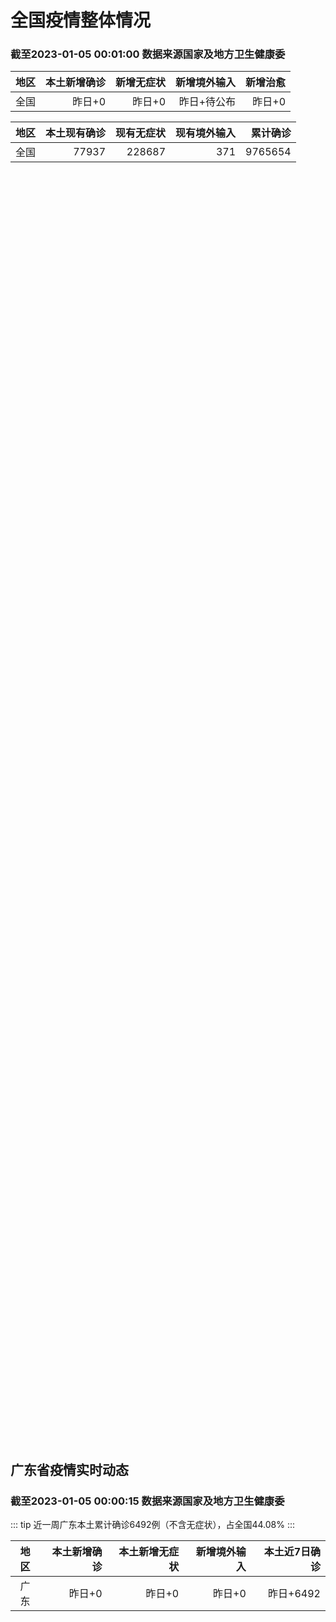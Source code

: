 
# 全国疫情整体情况
### 截至2023-01-05 00:01:00 数据来源国家及地方卫生健康委

|地区|本土新增确诊|新增无症状|新增境外输入|新增治愈|
|:--:|---:|---:|---:|---:|
|全国|昨日+0|昨日+0|昨日+待公布|昨日+0|

|地区|本土现有确诊|现有无症状|现有境外输入|累计确诊|
|:--:|---:|---:|---:|---:|
|全国|77937|228687|371|9765654|

<ChinaMap :dataList="dataList" :title="title"/>

<div id="chinaDayModify" style="width:100%;height:500px;margin-bottom:10px;"></div>
<div id="chinaAddHistoryData" style="width:100%;height:500px;margin-bottom:10px;"></div>
<div id="chinaNowHistoryData" style="width:100%;height:500px;margin-bottom:10px;"></div>
<div id="chinaTotalHistoryData" style="width:100%;height:500px;margin-bottom:10px;"></div>


## 广东省疫情实时动态
### 截至2023-01-05 00:00:15 数据来源国家及地方卫生健康委

::: tip 近一周广东本土累计确诊6492例（不含无症状），占全国44.08%
:::

|地区|本土新增确诊|本土新增无症状|新增境外输入|本土近7日确诊|
|:--:|---:|---:|---:|---:|
|广东|昨日+0|昨日+0|昨日+0|昨日+6492|

<div id="guangdongModify" style="width:100%;height:500px;margin-bottom:10px;"></div>
<div id="guangdongTotalHistory" style="width:100%;height:500px;margin-bottom:10px;"></div>
<div id="guangzhouModifyHistory" style="width:100%;height:500px;margin-bottom:10px;"></div>


<script>
import * as echarts from 'echarts'
export default {
  data(){
    return {
      title: '新增本土确诊',
      dataList: [{name: '台湾', value: 0, addList: []},{name: '香港', value: 0, addList: []},{name: '广东', value: 0, addList: []},{name: '湖北', value: 0, addList: []},{name: '上海', value: 0, addList: []},{name: '吉林', value: 0, addList: []},{name: '四川', value: 0, addList: []},{name: '重庆', value: 0, addList: []},{name: '福建', value: 0, addList: []},{name: '海南', value: 0, addList: []},{name: '河南', value: 0, addList: []},{name: '北京', value: 0, addList: []},{name: '内蒙古', value: 0, addList: []},{name: '云南', value: 0, addList: []},{name: '浙江', value: 0, addList: []},{name: '陕西', value: 0, addList: []},{name: '黑龙江', value: 0, addList: []},{name: '山西', value: 0, addList: []},{name: '山东', value: 0, addList: []},{name: '湖南', value: 0, addList: []},{name: '江苏', value: 0, addList: []},{name: '广西', value: 0, addList: []},{name: '天津', value: 0, addList: []},{name: '辽宁', value: 0, addList: []},{name: '河北', value: 0, addList: []},{name: '澳门', value: 0, addList: []},{name: '新疆', value: 0, addList: []},{name: '江西', value: 0, addList: []},{name: '贵州', value: 0, addList: []},{name: '安徽', value: 0, addList: []},{name: '甘肃', value: 0, addList: []},{name: '西藏', value: 0, addList: []},{name: '青海', value: 0, addList: []},{name: '宁夏', value: 0, addList: []},{name: '南海诸岛', value: 0, addList: []}]
    }
  },
  mounted () {
    const themeObj = {"color":["#2ec7c9","#b6a2de","#5ab1ef","#ffb980","#d87a80","#8d98b3","#e5cf0d","#97b552","#95706d","#dc69aa","#07a2a4","#9a7fd1","#588dd5","#f5994e","#c05050","#59678c","#c9ab00","#7eb00a","#6f5553","#c14089"],"backgroundColor":"rgba(0,0,0,0)","textStyle":{},"title":{"textStyle":{"color":"#008acd"},"subtextStyle":{"color":"#aaaaaa"}},"line":{"itemStyle":{"borderWidth":1},"lineStyle":{"width":2},"symbolSize":3,"symbol":"emptyCircle","smooth":true},"radar":{"itemStyle":{"borderWidth":1},"lineStyle":{"width":2},"symbolSize":3,"symbol":"emptyCircle","smooth":true},"bar":{"itemStyle":{"barBorderWidth":0,"barBorderColor":"#ccc"}},"pie":{"itemStyle":{"borderWidth":0,"borderColor":"#ccc"}},"scatter":{"itemStyle":{"borderWidth":0,"borderColor":"#ccc"}},"boxplot":{"itemStyle":{"borderWidth":0,"borderColor":"#ccc"}},"parallel":{"itemStyle":{"borderWidth":0,"borderColor":"#ccc"}},"sankey":{"itemStyle":{"borderWidth":0,"borderColor":"#ccc"}},"funnel":{"itemStyle":{"borderWidth":0,"borderColor":"#ccc"}},"gauge":{"itemStyle":{"borderWidth":0,"borderColor":"#ccc"}},"candlestick":{"itemStyle":{"color":"#d87a80","color0":"#2ec7c9","borderColor":"#d87a80","borderColor0":"#2ec7c9","borderWidth":1}},"graph":{"itemStyle":{"borderWidth":0,"borderColor":"#ccc"},"lineStyle":{"width":1,"color":"#aaaaaa"},"symbolSize":3,"symbol":"emptyCircle","smooth":true,"color":["#2ec7c9","#b6a2de","#5ab1ef","#ffb980","#d87a80","#8d98b3","#e5cf0d","#97b552","#95706d","#dc69aa","#07a2a4","#9a7fd1","#588dd5","#f5994e","#c05050","#59678c","#c9ab00","#7eb00a","#6f5553","#c14089"],"label":{"color":"#eeeeee"}},"map":{"itemStyle":{"areaColor":"#dddddd","borderColor":"#eeeeee","borderWidth":0.5},"label":{"color":"#d87a80"},"emphasis":{"itemStyle":{"areaColor":"rgba(254,153,78,1)","borderColor":"#444","borderWidth":1},"label":{"color":"rgb(100,0,0)"}}},"geo":{"itemStyle":{"areaColor":"#dddddd","borderColor":"#eeeeee","borderWidth":0.5},"label":{"color":"#d87a80"},"emphasis":{"itemStyle":{"areaColor":"rgba(254,153,78,1)","borderColor":"#444","borderWidth":1},"label":{"color":"rgb(100,0,0)"}}},"categoryAxis":{"axisLine":{"show":true,"lineStyle":{"color":"#008acd"}},"axisTick":{"show":true,"lineStyle":{"color":"#333"}},"axisLabel":{"show":true,"color":"#333"},"splitLine":{"show":false,"lineStyle":{"color":["#eee"]}},"splitArea":{"show":false,"areaStyle":{"color":["rgba(250,250,250,0.3)","rgba(200,200,200,0.3)"]}}},"valueAxis":{"axisLine":{"show":true,"lineStyle":{"color":"#008acd"}},"axisTick":{"show":true,"lineStyle":{"color":"#333"}},"axisLabel":{"show":true,"color":"#333"},"splitLine":{"show":true,"lineStyle":{"color":["#eee"]}},"splitArea":{"show":true,"areaStyle":{"color":["rgba(250,250,250,0.3)","rgba(200,200,200,0.3)"]}}},"logAxis":{"axisLine":{"show":true,"lineStyle":{"color":"#008acd"}},"axisTick":{"show":true,"lineStyle":{"color":"#333"}},"axisLabel":{"show":true,"color":"#333"},"splitLine":{"show":true,"lineStyle":{"color":["#eee"]}},"splitArea":{"show":true,"areaStyle":{"color":["rgba(250,250,250,0.3)","rgba(200,200,200,0.3)"]}}},"timeAxis":{"axisLine":{"show":true,"lineStyle":{"color":"#008acd"}},"axisTick":{"show":true,"lineStyle":{"color":"#333"}},"axisLabel":{"show":true,"color":"#333"},"splitLine":{"show":true,"lineStyle":{"color":["#eee"]}},"splitArea":{"show":false,"areaStyle":{"color":["rgba(250,250,250,0.3)","rgba(200,200,200,0.3)"]}}},"toolbox":{"iconStyle":{"borderColor":"#2ec7c9"},"emphasis":{"iconStyle":{"borderColor":"#18a4a6"}}},"legend":{"textStyle":{"color":"#333333"}},"tooltip":{"axisPointer":{"lineStyle":{"color":"#008acd","width":"1"},"crossStyle":{"color":"#008acd","width":"1"}}},"timeline":{"lineStyle":{"color":"#008acd","width":1},"itemStyle":{"color":"#008acd","borderWidth":1},"controlStyle":{"color":"#008acd","borderColor":"#008acd","borderWidth":0.5},"checkpointStyle":{"color":"#2ec7c9","borderColor":"#2ec7c9"},"label":{"color":"#008acd"},"emphasis":{"itemStyle":{"color":"#a9334c"},"controlStyle":{"color":"#008acd","borderColor":"#008acd","borderWidth":0.5},"label":{"color":"#008acd"}}},"visualMap":{"color":["#5ab1ef","#e0ffff"]},"dataZoom":{"backgroundColor":"rgba(47,69,84,0)","dataBackgroundColor":"#efefff","fillerColor":"rgba(182,162,222,0.2)","handleColor":"#008acd","handleSize":"100%","textStyle":{"color":"#333333"}},"markPoint":{"label":{"color":"#eeeeee"},"emphasis":{"label":{"color":"#eeeeee"}}}}

    echarts.registerTheme('dark', (themeObj))

    this.chartChDay = echarts.init(document.getElementById("chinaDayModify"), "dark")
,this.chartChAdd = echarts.init(document.getElementById("chinaAddHistoryData"), "dark")
,this.chartChNow = echarts.init(document.getElementById("chinaNowHistoryData"), "dark")
,this.chartChTotal = echarts.init(document.getElementById("chinaTotalHistoryData"), "dark")
,this.chartGdMod = echarts.init(document.getElementById("guangdongModify"), "dark")
,this.chartGdTotal = echarts.init(document.getElementById("guangdongTotalHistory"), "dark")
,this.chartGzMod = echarts.init(document.getElementById("guangzhouModifyHistory"), "dark")


    const option_gd_mod = {
      title: {
        text: '广东疫情新增趋势（人）'
      },
      tooltip: {
        trigger: 'axis',
        axisPointer: {
          type: 'cross',
          label: {
            backgroundColor: '#6a7985'
          }
        }
      },
      legend: {
        top: 20,
        data: [{name: '本土新增确诊',icon: 'rect'}, {name: '本土新增无症状',icon: 'rect'},{name: '新增境外输入',icon: 'rect'}]
      },
      grid: {
        left: '3%',
        right: '4%',
        bottom: '3%',
        containLabel: true
      },
      toolbox: {
        feature: {
          saveAsImage: {}
        }
      },
      xAxis: {
        type: 'category',
        boundaryGap: false,
        data: ["11.22","11.23","11.24","11.25","11.26","11.27","11.28","11.29","11.30","12.01","12.02","12.03","12.04","12.05","12.06","12.07","12.08","12.09","12.10","12.11","12.12","12.13","12.14","12.15","12.16","12.17","12.18","12.19","12.20","12.21","12.22","12.23","12.24","12.25","12.26","12.27","12.28","12.29","12.30","12.31","01.01","01.02","01.03",]
      },
      yAxis: {
        type: 'value'
      },
      series: [
        {
          name: '本土新增确诊',
          type: 'line',
          areaStyle: {},
          emphasis: {
            focus: 'series'
          },
          data: [860,1791,892,991,1386,1347,1168,1518,1599,1782,1666,1868,1686,2120,1719,1437,1391,1115,735,879,775,1044,857,1065,990,915,846,1075,1171,1325,1599,1737,1384,1182,1976,2233,2239,2400,2766,1784,1555,1829,2917,]
        },
        {
          name: '本土新增无症状',
          type: 'line',
          areaStyle: {},
          emphasis: {
            focus: 'series'
          },
          data: [7951,7505,7584,7405,7705,7761,7725,7236,6315,6010,5053,4785,4816,3421,3200,2713,1989,1819,1791,1468,1264,1817,0,0,0,0,0,0,0,0,0,0,0,0,0,0,0,0,0,0,0,0,0,]
        },
        {
          name: '新增境外输入',
          type: 'line',
          areaStyle: {},
          emphasis: {
            focus: 'series'
          },
          data: [23,19,23,25,23,24,19,11,12,16,12,14,17,15,15,14,12,10,27,21,22,5,17,17,13,17,31,36,18,47,41,6,11,5,22,82,4,18,9,31,17,18,2,]
        }
      ]
    };

    const option_gd_total = {
      title: {
        text: '广东疫情概览（人）'
      },
      tooltip: {
        trigger: 'axis',
        axisPointer: {
          type: 'cross',
          label: {
            backgroundColor: '#6a7985'
          }
        }
      },
      legend: {
        top: 20,
        data: [{name: '累计确诊',icon: 'rect'},{name: '累计治愈',icon: 'rect'}]
      },
      grid: {
        left: '3%',
        right: '4%',
        bottom: '3%',
        containLabel: true
      },
      toolbox: {
        feature: {
          saveAsImage: {}
        }
      },
      xAxis: {
        type: 'category',
        boundaryGap: false,
        data: ["11.22","11.23","11.24","11.25","11.26","11.27","11.28","11.29","11.30","12.01","12.02","12.03","12.04","12.05","12.06","12.07","12.08","12.09","12.10","12.11","12.12","12.13","12.14","12.15","12.16","12.17","12.18","12.19","12.20","12.21","12.22","12.23","12.24","12.25","12.26","12.27","12.28","12.29","12.30","12.31","01.01","01.02","01.03","01.04","01.05","01.06","01.07","01.08","01.09","01.10","01.11","01.12","01.13","01.14","01.15","01.16","01.17","01.18","01.19",]
      },
      yAxis: {
        type: 'value'
      },
      series: [
        {
          name: '累计确诊',
          type: 'line',
          areaStyle: {},
          emphasis: {
            focus: 'series'
          },
          data: [26406,28216,29131,30147,31556,32927,34114,35643,37254,38666,40344,42226,43929,46450,48187,49638,51041,52166,52928,53828,54625,55674,56548,57630,58633,59565,60442,61553,62742,64114,65754,67497,68892,70079,72077,74392,76635,79053,79053,80868,82440,84287,84287,84287,84287,84287,84287,84287,84287,84287,84287,84287,84287,84287,84287,84287,84287,84287,84287,]
        },
        {
          name: '累计治愈',
          type: 'line',
          areaStyle: {},
          emphasis: {
            focus: 'series'
          },
          data: [11470,11470,11470,11470,11470,11470,11470,22472,22472,24794,24794,24794,24794,24794,24794,24794,24794,24794,24794,24794,24794,24794,24794,24794,24794,24794,24794,24794,51366,51366,51366,51366,51366,51366,51366,51366,51366,51366,51366,51366,51366,51366,51366,51366,51366,51366,51366,51366,51366,51366,51366,51366,51366,51366,51366,51366,51366,51366,51366,]
        }
      ]
    };

    const option_gz_mod = {
      title: {
        text: '广州疫情新增趋势（人）'
      },
      tooltip: {
        trigger: 'axis',
        axisPointer: {
          type: 'cross',
          label: {
            backgroundColor: '#6a7985'
          }
        }
      },
      legend: {
        top: 20,
        data: [{name: '本土新增确诊',icon: 'rect'},{name: '本土新增无症状',icon: 'rect'}]
      },
      grid: {
        left: '3%',
        right: '4%',
        bottom: '3%',
        containLabel: true
      },
      toolbox: {
        feature: {
          saveAsImage: {}
        }
      },
      xAxis: {
        type: 'category',
        boundaryGap: false,
        data: ["1122","1123","1124","1125","1126","1127","1128","1129","1130","1201","1202","1203","1204","1205","1206","1207","1208","1209","1210","1211","1212","1213","1214","1215","1216","1217","1218","1219","1220","1221","1222","1223","1224","1225","0103",]
      },
      yAxis: {
        type: 'value'
      },
      series: [
        {
          name: '本土新增确诊',
          type: 'line',
          areaStyle: {},
          emphasis: {
            focus: 'series'
          },
          data: [722,1645,734,824,1177,1129,959,1236,1313,1468,1201,1197,1044,1505,1233,1042,968,591,286,432,366,554,370,505,451,403,374,537,564,546,0,0,0,0,0,]
        },
        {
          name: '本土新增无症状',
          type: 'line',
          areaStyle: {},
          emphasis: {
            focus: 'series'
          },
          data: [7735,7192,7267,7058,7266,7166,6993,6454,5629,5185,4096,3771,3663,2262,2090,1640,1005,804,817,599,434,741,0,0,0,0,0,0,0,0,0,0,0,0,0,]
        }
      ]
    };

    const option_ch_day  = {
      series: [
        {
          type: 'treemap',
          data: [
            {
              name: '本土新增确诊昨日+0',
              value: 1,
            },
            {
              name: '新增无症状昨日+0',
              value: 1,
            },
            {
              name: '新增境外输入昨日+待公布',
              value: 1,
            },
            {
              name: '新增治愈昨日+0',
              value: 1,
            },
          ]
        }
      ]
    };

    const option_ch_add = {
      title: {
        text: '新增疫情整体走势'
      },
      tooltip: {
        trigger: 'axis',
        axisPointer: {
          type: 'cross',
          label: {
            backgroundColor: '#6a7985'
          }
        }
      },
      legend: {
        top: 20,
        data: [{name: '本土确诊',icon: 'rect'}, {name: '无症状感染',icon: 'rect'},{name: '新增境外输入',icon: 'rect'}]
      },
      grid: {
        left: '3%',
        right: '4%',
        bottom: '3%',
        containLabel: true
      },
      toolbox: {
        feature: {
          saveAsImage: {}
        }
      },
      xAxis: {
        type: 'category',
        boundaryGap: false,
        data: ["11.20","11.21","11.22","11.23","11.24","11.25","11.26","11.27","11.28","11.29","11.30","12.01","12.02","12.03","12.04","12.05","12.06","12.07","12.08","12.09","12.10","12.11","12.12","12.13","12.14","12.15","12.16","12.17","12.18","12.19","12.20","12.21","12.22","12.23","12.24","12.25","12.26","12.27","12.28","12.29","12.30","12.31","01.01","01.02","01.03",]
      },
      yAxis: {
        type: 'value'
      },
      series: [
        {
          name: '本土确诊',
          type: 'line',
          areaStyle: {},
          emphasis: {
            focus: 'series'
          },
          data: [2277,2145,2641,3927,3041,3405,3648,3748,3561,4236,4080,4233,3933,4168,4247,4988,4351,4031,3588,3034,2270,2171,2270,2249,1944,2091,2229,2028,1918,2656,3049,2966,3696,4103,2940,2637,4388,5136,5080,5491,7179,5102,4499,4804,7685,]
        },
        {
          name: '无症状感染',
          type: 'line',
          areaStyle: {},
          emphasis: {
            focus: 'series'
          },
          data: [24547,25754,26242,27517,29654,31504,35858,36304,34860,33376,31720,30539,28894,27433,25477,22859,20764,17134,13004,10551,8327,6455,5181,0,0,0,0,0,0,0,0,0,0,0,0,0,0,0,0,0,0,0,0,0,0,]
        },
        {
          name: '新增境外输入',
          type: 'line',
          areaStyle: {},
          emphasis: {
            focus: 'series'
          },
          data: [88,80,78,83,62,69,61,74,63,52,70,45,55,45,71,58,58,48,49,48,68,69,45,42,56,66,57,69,77,66,52,64,65,25,43,31,48,95,22,24,25,36,24,29,4,]
        }
      ]
    };

    const option_ch_now = {
      title: {
        text: '现有疫情整体走势'
      },
      tooltip: {
        trigger: 'axis',
        axisPointer: {
          type: 'cross',
          label: {
            backgroundColor: '#6a7985'
          }
        }
      },
      legend: {
        top: 20,
        data: [{name: '本土确诊',icon: 'rect'}, {name: '无症状感染',icon: 'rect'},{name: '新增境外输入',icon: 'rect'}]
      },
      grid: {
        left: '3%',
        right: '4%',
        bottom: '3%',
        containLabel: true
      },
      toolbox: {
        feature: {
          saveAsImage: {}
        }
      },
      xAxis: {
        type: 'category',
        boundaryGap: false,
        data: ["11.20","11.21","11.22","11.23","11.24","11.25","11.26","11.27","11.28","11.29","11.30","12.01","12.02","12.03","12.04","12.05","12.06","12.07","12.08","12.09","12.10","12.11","12.12","12.13","12.14","12.15","12.16","12.17","12.18","12.19","12.20","12.21","12.22","12.23","12.24","12.25","12.26","12.27","12.28","12.29","12.30","12.31","01.01","01.02","01.03","01.04","01.05","01.06","01.07","01.08","01.09","01.10","01.11","01.12","01.13","01.14","01.15","01.16","01.17","01.18","01.19",]
      },
      yAxis: {
        type: 'value'
      },
      series: [
        {
          name: '本土确诊',
          type: 'line',
          areaStyle: {},
          emphasis: {
            focus: 'series'
          },
          data: [21550,22606,23923,26090,27429,28985,30646,32348,33190,34851,36571,38012,38648,39571,40008,41882,42366,42724,42640,41065,38903,37461,35849,34830,34288,34283,33888,34193,34808,35509,36636,37295,38884,41265,43449,45397,48154,51406,54566,57769,61980,65890,69817,73790,77937,77937,77937,77937,77937,77937,77937,77937,77937,77937,77937,77937,77937,77937,77937,77937,77937,]
        },
        {
          name: '无症状感染',
          type: 'line',
          areaStyle: {},
          emphasis: {
            focus: 'series'
          },
          data: [660,690,707,723,735,760,764,781,777,765,776,736,710,657,625,599,589,542,518,494,488,507,491,444,412,424,446,460,490,467,475,475,471,434,419,406,396,445,435,421,406,408,404,398,371,371,371,371,371,371,371,371,371,371,371,371,371,371,371,371,371,]
        },
        {
          name: '新增境外输入',
          type: 'line',
          areaStyle: {},
          emphasis: {
            focus: 'series'
          },
          data: [207376,226934,245895,264312,281195,299495,318626,340796,360424,375154,386771,394333,394150,389264,382512,369357,354890,340392,320318,294934,272508,249168,228687,228687,228687,228687,228687,228687,228687,228687,228687,228687,228687,228687,228687,228687,228687,228687,228687,228687,228687,228687,228687,228687,228687,228687,228687,228687,228687,228687,228687,228687,228687,228687,228687,228687,228687,228687,228687,228687,228687,]
        }
      ]
    };

    const option_ch_total = {
      title: {
        text: '累计疫情整体走势'
      },
      tooltip: {
        trigger: 'axis',
        axisPointer: {
          type: 'cross',
          label: {
            backgroundColor: '#6a7985'
          }
        }
      },
      legend: {
        top: 20,
        data: [{name: '确诊(含港澳台)', con: 'rect'}, {name: '死亡(含港澳台)',icon: 'rect'}]
      },
      grid: {
        left: '3%',
        right: '4%',
        bottom: '3%',
        containLabel: true
      },
      toolbox: {
        feature: {
          saveAsImage: {}
        }
      },
      xAxis: {
        type: 'category',
        boundaryGap: false,
        data: ["11.20","11.21","11.22","11.23","11.24","11.25","11.26","11.27","11.28","11.29","11.30","12.01","12.02","12.03","12.04","12.05","12.06","12.07","12.08","12.09","12.10","12.11","12.12","12.13","12.14","12.15","12.16","12.17","12.18","12.19","12.20","12.21","12.22","12.23","12.24","12.25","12.26","12.27","12.28","12.29","12.30","12.31","01.01","01.02","01.03","01.04","01.05","01.06","01.07","01.08","01.09","01.10","01.11","01.12","01.13","01.14","01.15","01.16","01.17","01.18","01.19",]
      },
      yAxis: {
        type: 'value'
      },
      series: [
        {
          name: '确诊(含港澳台)',
          type: 'line',
          areaStyle: {},
          emphasis: {
            focus: 'series'
          },
          data: [8901981,8917011,8938818,8961750,8981987,9000592,9018455,9036539,9051741,9074256,9074256,9074256,9074256,9074256,9074256,9190921,9212751,9212751,9212751,9212751,9293435,9293435,9326304,9326304,9326304,9326304,9326304,9326304,9326304,9326304,9326304,9326304,9326304,9558276,9558276,9558276,9558276,9558276,9558276,9558276,9765654,9765654,9765654,9765654,9765654,9765654,9765654,9765654,9765654,9765654,9765654,9765654,9765654,9765654,9765654,9765654,9765654,9765654,9765654,9765654,9765654,]
        },
        {
          name: '死亡(含港澳台)',
          type: 'line',
          areaStyle: {},
          emphasis: {
            focus: 'series'
          },
          data: [28939,28939,28939,28939,28939,28939,28939,28939,28939,28939,28939,28939,28939,28939,28939,28939,28939,28939,28939,28939,28939,28939,28939,28939,28939,28939,28939,28939,28939,28939,28939,28939,28939,28939,28939,28939,28939,28939,28939,28939,28939,28939,28939,28939,28939,28939,28939,28939,28939,28939,28939,28939,28939,28939,28939,28939,28939,28939,28939,28939,28939,]
        }
      ]
    };

    this.chartGdMod.setOption(option_gd_mod);
    this.chartGdTotal.setOption(option_gd_total);
    this.chartGzMod.setOption(option_gz_mod);
    this.chartChDay.setOption(option_ch_day);
    this.chartChAdd.setOption(option_ch_add);
    this.chartChNow.setOption(option_ch_now);
    this.chartChTotal.setOption(option_ch_total);

    window.onresize = () => {
      this.chartGdMod.resize()
      this.chartGdTotal.resize()
      this.chartGzMod.resize()
      this.chartChDay.resize()
      this.chartChAdd.resize()
      this.chartChNow.resize()
      this.chartChTotal.resize()
    }
  }
}
</script>

## 广东省各地区疫情情况

::: danger 0个中高风险地区
:::

|地区|本土新增确诊|本土新增无症状|本土近7日确诊|中高风险地区|
|:--:|---:|---:|---:|---:|
|广州|0|0|+3023|0|
|汕头|0|0|+514|0|
|深圳|0|0|+480|0|
|云浮|0|0|+320|0|
|惠州|0|0|+302|0|
|佛山|0|0|+258|0|
|潮州|0|0|+253|0|
|中山|0|0|+210|0|
|珠海|0|0|+207|0|
|阳江|0|0|+195|0|
|湛江|0|0|+139|0|
|茂名|0|0|+120|0|
|江门|0|0|+111|0|
|肇庆|0|0|+69|0|
|梅州|0|0|+62|0|
|韶关|0|0|+61|0|
|汕尾|0|0|+55|0|
|清远|0|0|+43|0|
|东莞|0|0|+35|0|
|河源|0|0|+19|0|
|揭阳|0|0|+16|0|
|未公布来源|0|0|0|0|


## 广东疫情热点动态

  
### 01-20 06:04
::: tip 国务院联防联控机制：多方入手降低春运疫情传播风险
【抗疫中我们众志成城55】国务院联防联控机制1月19日就春节期间疫情防控有关情况召开新闻发布会。交通运输部应急办副主任周旻介绍说，今年春运是疫情防控进入新阶段后的第一个春运，客流量大幅回升，当前已进入...

中国青年网

[阅读全文](https://h5.baike.qq.com/mobile/landing.html?docid=20230120A00E4N00&isNews=1&adtag=wxjk.yqssc.yqdt)
:::

### 01-19 09:22
::: tip 广州新冠病毒人群感染率超85％ 疫情进入流行尾期
 中新社广州1月18日电 (王华 吴秋韵)广州市卫生健康委员会18日通报，该市新冠病毒人群感染率超过85%，疫情已进入流行尾期。据介绍，该市流行毒株仍为奥密克戎BA.5.2，暂未在本土感染者中检测出X...

中国新闻网

[阅读全文](https://h5.baike.qq.com/mobile/landing.html?docid=20230118A06H8W00&isNews=1&adtag=wxjk.yqssc.yqdt)
:::

### 01-19 08:54
::: tip 广州春节期间开设215个核酸检测采样点！详细清单
1月18日，记者从广州市卫健委获悉，为满足部分市民核酸检测需求，广州市春节期间（除夕至初六）开设215个便民采样点。广州市卫健委同时公布了核酸采样点地址、服务时间等相关信息，请有核酸检测需求的广大市民...

羊城晚报

[阅读全文](https://h5.baike.qq.com/mobile/landing.html?docid=20230119A011Z900&isNews=1&adtag=wxjk.yqssc.yqdt)
:::

### 01-18 20:46
::: tip 暖心！江门为5000多户困难残疾人送上防疫爱心包
南都讯 记者罗韵姿 近日，江门市各级残联开展“同心抗疫 爱心助残”防疫爱心包物资捐赠活动，为5000多户独居、一户全（多）残、行动不便的残疾人家庭和康复机构学员送上防疫物资和生活物资，全力保障残疾人群...

南方都市报

[阅读全文](https://h5.baike.qq.com/mobile/landing.html?docid=20230118A07P9S00&isNews=1&adtag=wxjk.yqssc.yqdt)
:::

### 01-18 18:44
::: tip 地方新闻精选｜广州人群感染率超过85％ 西安感染高峰已平稳度过
【广东】广州人群感染率超过85%，暂未发现XBB本土感染者据央视新闻客户端报道，1月18日，广州市新闻办召开新闻发布会。广州市卫健委副主任、新闻发言人张屹通报，近期广州新冠病毒感染疫情已进入流行尾期，...

界面新闻

[阅读全文](https://h5.baike.qq.com/mobile/landing.html?docid=20230118A06HEX00&isNews=1&adtag=wxjk.yqssc.yqdt)
:::

### 01-18 14:58
::: tip 广州人群感染率，刚刚披露
广州市1月18日召开春节期间市场供应、保障工作新闻发布会。广州市卫生健康委副主任、新闻发言人张屹通报，从监测情况看, 近期广州新冠病毒感染疫情已进入流行尾期，医疗机构门急诊、发热门诊已基本恢复到正常诊...

环球时报新媒体

[阅读全文](https://h5.baike.qq.com/mobile/landing.html?docid=20230118A041TO00&isNews=1&adtag=wxjk.yqssc.yqdt)
:::

### 01-18 14:22
::: tip 广州新冠病毒感染疫情已进入流行尾期
1月18日，广州市新闻办召开新闻发布会。会上，广州市卫生健康委副主任、新闻发言人张屹通报，近期广州新冠病毒感染疫情已进入流行尾期，医疗机构门急诊、发热门诊已基本恢复到正常诊疗水平。流行毒株仍为奥密克戎...

成都商报红星新闻

[阅读全文](https://h5.baike.qq.com/mobile/landing.html?docid=20230118A03SC900&isNews=1&adtag=wxjk.yqssc.yqdt)
:::

### 01-18 13:13
::: tip 广州：为基层医疗机构发放退烧药 开设215个便民核酸采样点
 南方网讯（记者/李润芳）1月18日，广州召开春节期间市场供应、保障工作新闻发布会。广州市卫健委副主任、新闻发言人张屹在会上介绍，春节期间，广州为基层医疗卫生机构配备了14142个指氧仪和一批制氧机，...

南方新闻网

[阅读全文](https://h5.baike.qq.com/mobile/landing.html?docid=20230118A039Q400&isNews=1&adtag=wxjk.yqssc.yqdt)
:::

### 01-18 10:59
::: tip 广州新冠病毒疫情已进入流行尾期：人群感染率超85％，流行株仍是BA.5.2
广州市卫生健康委副主任、新闻发言人张屹。摄影：杨峰封面新闻记者 杨峰 广州摄影报道1月18日上午，封面新闻记者在广州市人民政府新闻办公室召开的春节期间市场供应、保障工作新闻发布会上获悉，广州市目前新冠...

封面新闻

[阅读全文](https://h5.baike.qq.com/mobile/landing.html?docid=20230118A0245G00&isNews=1&adtag=wxjk.yqssc.yqdt)
:::

### 01-18 10:44
::: tip 广州人群感染率超过85％，暂未发现XBB本土感染者
1月18日，广州市卫健委副主任、新闻发言人张屹在春节期间市场供应、保障工作新闻发布会上介绍，从监测情况看，近期广州新冠病毒感染疫情已进入流行尾期，医疗机构门急诊、发热门诊已基本恢复到正常诊疗水平，人群...

界面新闻

[阅读全文](https://h5.baike.qq.com/mobile/landing.html?docid=20230118A01Z0G00&isNews=1&adtag=wxjk.yqssc.yqdt)
:::


## 广州疫情热点动态

  
### 01-20 06:04
::: tip 国务院联防联控机制：多方入手降低春运疫情传播风险
【抗疫中我们众志成城55】国务院联防联控机制1月19日就春节期间疫情防控有关情况召开新闻发布会。交通运输部应急办副主任周旻介绍说，今年春运是疫情防控进入新阶段后的第一个春运，客流量大幅回升，当前已进入...

中国青年网

[阅读全文](https://h5.baike.qq.com/mobile/landing.html?docid=20230120A00E4N00&isNews=1&adtag=wxjk.yqssc.yqdt)
:::

### 01-19 09:22
::: tip 广州新冠病毒人群感染率超85％ 疫情进入流行尾期
 中新社广州1月18日电 (王华 吴秋韵)广州市卫生健康委员会18日通报，该市新冠病毒人群感染率超过85%，疫情已进入流行尾期。据介绍，该市流行毒株仍为奥密克戎BA.5.2，暂未在本土感染者中检测出X...

中国新闻网

[阅读全文](https://h5.baike.qq.com/mobile/landing.html?docid=20230118A06H8W00&isNews=1&adtag=wxjk.yqssc.yqdt)
:::

### 01-19 08:54
::: tip 广州春节期间开设215个核酸检测采样点！详细清单
1月18日，记者从广州市卫健委获悉，为满足部分市民核酸检测需求，广州市春节期间（除夕至初六）开设215个便民采样点。广州市卫健委同时公布了核酸采样点地址、服务时间等相关信息，请有核酸检测需求的广大市民...

羊城晚报

[阅读全文](https://h5.baike.qq.com/mobile/landing.html?docid=20230119A011Z900&isNews=1&adtag=wxjk.yqssc.yqdt)
:::

### 01-18 20:46
::: tip 暖心！江门为5000多户困难残疾人送上防疫爱心包
南都讯 记者罗韵姿 近日，江门市各级残联开展“同心抗疫 爱心助残”防疫爱心包物资捐赠活动，为5000多户独居、一户全（多）残、行动不便的残疾人家庭和康复机构学员送上防疫物资和生活物资，全力保障残疾人群...

南方都市报

[阅读全文](https://h5.baike.qq.com/mobile/landing.html?docid=20230118A07P9S00&isNews=1&adtag=wxjk.yqssc.yqdt)
:::

### 01-18 18:44
::: tip 地方新闻精选｜广州人群感染率超过85％ 西安感染高峰已平稳度过
【广东】广州人群感染率超过85%，暂未发现XBB本土感染者据央视新闻客户端报道，1月18日，广州市新闻办召开新闻发布会。广州市卫健委副主任、新闻发言人张屹通报，近期广州新冠病毒感染疫情已进入流行尾期，...

界面新闻

[阅读全文](https://h5.baike.qq.com/mobile/landing.html?docid=20230118A06HEX00&isNews=1&adtag=wxjk.yqssc.yqdt)
:::

### 01-18 14:58
::: tip 广州人群感染率，刚刚披露
广州市1月18日召开春节期间市场供应、保障工作新闻发布会。广州市卫生健康委副主任、新闻发言人张屹通报，从监测情况看, 近期广州新冠病毒感染疫情已进入流行尾期，医疗机构门急诊、发热门诊已基本恢复到正常诊...

环球时报新媒体

[阅读全文](https://h5.baike.qq.com/mobile/landing.html?docid=20230118A041TO00&isNews=1&adtag=wxjk.yqssc.yqdt)
:::

### 01-18 14:22
::: tip 广州新冠病毒感染疫情已进入流行尾期
1月18日，广州市新闻办召开新闻发布会。会上，广州市卫生健康委副主任、新闻发言人张屹通报，近期广州新冠病毒感染疫情已进入流行尾期，医疗机构门急诊、发热门诊已基本恢复到正常诊疗水平。流行毒株仍为奥密克戎...

成都商报红星新闻

[阅读全文](https://h5.baike.qq.com/mobile/landing.html?docid=20230118A03SC900&isNews=1&adtag=wxjk.yqssc.yqdt)
:::

### 01-18 13:13
::: tip 广州：为基层医疗机构发放退烧药 开设215个便民核酸采样点
 南方网讯（记者/李润芳）1月18日，广州召开春节期间市场供应、保障工作新闻发布会。广州市卫健委副主任、新闻发言人张屹在会上介绍，春节期间，广州为基层医疗卫生机构配备了14142个指氧仪和一批制氧机，...

南方新闻网

[阅读全文](https://h5.baike.qq.com/mobile/landing.html?docid=20230118A039Q400&isNews=1&adtag=wxjk.yqssc.yqdt)
:::

### 01-18 10:59
::: tip 广州新冠病毒疫情已进入流行尾期：人群感染率超85％，流行株仍是BA.5.2
广州市卫生健康委副主任、新闻发言人张屹。摄影：杨峰封面新闻记者 杨峰 广州摄影报道1月18日上午，封面新闻记者在广州市人民政府新闻办公室召开的春节期间市场供应、保障工作新闻发布会上获悉，广州市目前新冠...

封面新闻

[阅读全文](https://h5.baike.qq.com/mobile/landing.html?docid=20230118A0245G00&isNews=1&adtag=wxjk.yqssc.yqdt)
:::

### 01-18 10:44
::: tip 广州人群感染率超过85％，暂未发现XBB本土感染者
1月18日，广州市卫健委副主任、新闻发言人张屹在春节期间市场供应、保障工作新闻发布会上介绍，从监测情况看，近期广州新冠病毒感染疫情已进入流行尾期，医疗机构门急诊、发热门诊已基本恢复到正常诊疗水平，人群...

界面新闻

[阅读全文](https://h5.baike.qq.com/mobile/landing.html?docid=20230118A01Z0G00&isNews=1&adtag=wxjk.yqssc.yqdt)
:::

